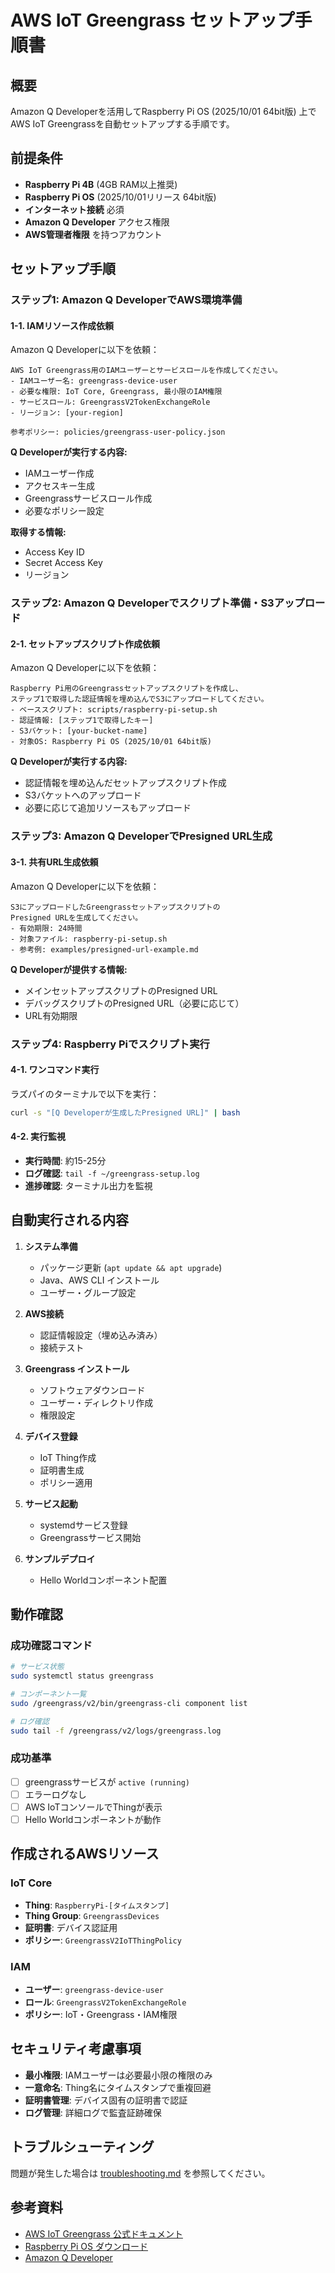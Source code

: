 # AWS IoT Greengrass セットアップ手順書

## 概要

Amazon Q Developerを活用してRaspberry Pi OS (2025/10/01 64bit版) 上でAWS IoT Greengrassを自動セットアップする手順です。

## 前提条件

- **Raspberry Pi 4B** (4GB RAM以上推奨)
- **Raspberry Pi OS** (2025/10/01リリース 64bit版)
- **インターネット接続** 必須
- **Amazon Q Developer** アクセス権限
- **AWS管理者権限** を持つアカウント

## セットアップ手順

### ステップ1: Amazon Q DeveloperでAWS環境準備

#### 1-1. IAMリソース作成依頼

Amazon Q Developerに以下を依頼：

```
AWS IoT Greengrass用のIAMユーザーとサービスロールを作成してください。
- IAMユーザー名: greengrass-device-user
- 必要な権限: IoT Core, Greengrass, 最小限のIAM権限
- サービスロール: GreengrassV2TokenExchangeRole
- リージョン: [your-region]

参考ポリシー: policies/greengrass-user-policy.json
```

**Q Developerが実行する内容:**
- IAMユーザー作成
- アクセスキー生成
- Greengrassサービスロール作成
- 必要なポリシー設定

**取得する情報:**
- Access Key ID
- Secret Access Key
- リージョン

### ステップ2: Amazon Q Developerでスクリプト準備・S3アップロード

#### 2-1. セットアップスクリプト作成依頼

Amazon Q Developerに以下を依頼：

```
Raspberry Pi用のGreengrassセットアップスクリプトを作成し、
ステップ1で取得した認証情報を埋め込んでS3にアップロードしてください。
- ベーススクリプト: scripts/raspberry-pi-setup.sh
- 認証情報: [ステップ1で取得したキー]
- S3バケット: [your-bucket-name]
- 対象OS: Raspberry Pi OS (2025/10/01 64bit版)
```

**Q Developerが実行する内容:**
- 認証情報を埋め込んだセットアップスクリプト作成
- S3バケットへのアップロード
- 必要に応じて追加リソースもアップロード

### ステップ3: Amazon Q DeveloperでPresigned URL生成

#### 3-1. 共有URL生成依頼

Amazon Q Developerに以下を依頼：

```
S3にアップロードしたGreengrassセットアップスクリプトの
Presigned URLを生成してください。
- 有効期限: 24時間
- 対象ファイル: raspberry-pi-setup.sh
- 参考例: examples/presigned-url-example.md
```

**Q Developerが提供する情報:**
- メインセットアップスクリプトのPresigned URL
- デバッグスクリプトのPresigned URL（必要に応じて）
- URL有効期限

### ステップ4: Raspberry Piでスクリプト実行

#### 4-1. ワンコマンド実行

ラズパイのターミナルで以下を実行：

```bash
curl -s "[Q Developerが生成したPresigned URL]" | bash
```

#### 4-2. 実行監視

- **実行時間**: 約15-25分
- **ログ確認**: `tail -f ~/greengrass-setup.log`
- **進捗確認**: ターミナル出力を監視

## 自動実行される内容

1. **システム準備**
   - パッケージ更新 (`apt update && apt upgrade`)
   - Java、AWS CLI インストール
   - ユーザー・グループ設定

2. **AWS接続**
   - 認証情報設定（埋め込み済み）
   - 接続テスト

3. **Greengrass インストール**
   - ソフトウェアダウンロード
   - ユーザー・ディレクトリ作成
   - 権限設定

4. **デバイス登録**
   - IoT Thing作成
   - 証明書生成
   - ポリシー適用

5. **サービス起動**
   - systemdサービス登録
   - Greengrassサービス開始

6. **サンプルデプロイ**
   - Hello Worldコンポーネント配置

## 動作確認

### 成功確認コマンド

```bash
# サービス状態
sudo systemctl status greengrass

# コンポーネント一覧
sudo /greengrass/v2/bin/greengrass-cli component list

# ログ確認
sudo tail -f /greengrass/v2/logs/greengrass.log
```

### 成功基準

- [ ] greengrassサービスが `active (running)`
- [ ] エラーログなし
- [ ] AWS IoTコンソールでThingが表示
- [ ] Hello Worldコンポーネントが動作

## 作成されるAWSリソース

### IoT Core
- **Thing**: `RaspberryPi-[タイムスタンプ]`
- **Thing Group**: `GreengrassDevices`
- **証明書**: デバイス認証用
- **ポリシー**: `GreengrassV2IoTThingPolicy`

### IAM
- **ユーザー**: `greengrass-device-user`
- **ロール**: `GreengrassV2TokenExchangeRole`
- **ポリシー**: IoT・Greengrass・IAM権限

## セキュリティ考慮事項

- **最小権限**: IAMユーザーは必要最小限の権限のみ
- **一意命名**: Thing名にタイムスタンプで重複回避
- **証明書管理**: デバイス固有の証明書で認証
- **ログ管理**: 詳細ログで監査証跡確保

## トラブルシューティング

問題が発生した場合は [troubleshooting.md](troubleshooting.md) を参照してください。

## 参考資料

- [AWS IoT Greengrass 公式ドキュメント](https://docs.aws.amazon.com/greengrass/)
- [Raspberry Pi OS ダウンロード](https://www.raspberrypi.org/software/operating-systems/)
- [Amazon Q Developer](https://aws.amazon.com/q/developer/)